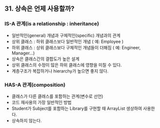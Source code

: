 ## 31. 상속은 언제 사용할까?

### IS-A 관계(is a relationship : inheritance)

- 일반적인(general) 개념과 구체적인(specific) 개념과의 관계
- 상위 클래스 : 하위 클래스보다 일반적인 개념 ( 예: Employee )
- 하위 클래스 : 상위 클래스보다 구체적인 개념들이 더해짐 ( 예: Engineer, Manager...)
- 상속은 클래스간의 결합도가 높은 설계
- 상위 클래스의 수정이 많은 하위 클래스에 영향을 미칠 수 있다.
- 계층구조가 복잡하거나 hierarchy가 높으면 좋지 않다.

### HAS-A 관계(composition)

- 클래스가 다른 클래스를 포함하는 관계(변수로 선언)
- 코드 재사용의 가장 일반적인 방법
- Student가 Subject를 포함하는 Library를 구현할 때 ArrayList 생상하여 사용한다.
- 상속하지 않는다.